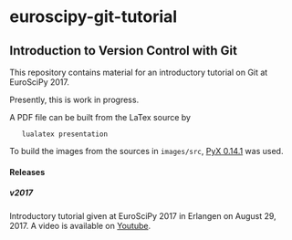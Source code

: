 # euroscipy-git-tutorial
## Introduction to Version Control with Git

This repository contains material for an introductory tutorial on Git at EuroSciPy 2017.

Presently, this is work in progress.

A PDF file can be built from the LaTex source by

```
   lualatex presentation
```

To build the images from the sources in `images/src`, [PyX 0.14.1](https://pypi.python.org/pypi/PyX/0.14.1) was used.

#### Releases
##### v2017
Introductory tutorial given at EuroSciPy 2017 in Erlangen on August 29, 2017.
A video is available on [Youtube](https://www.youtube.com/watch?v=mkQzl2v7BuI).
